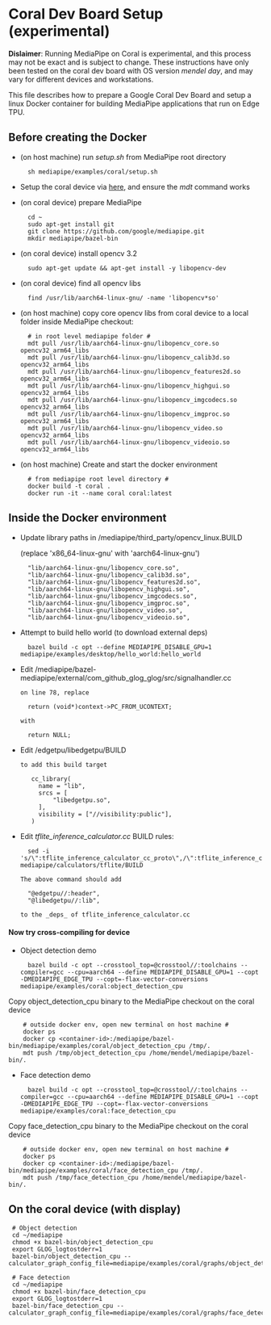 # Coral Dev Board Setup (experimental)

**Dislaimer**: Running MediaPipe on Coral is experimental, and this process may not be exact and is subject to change. These instructions have only been tested on the coral dev board with OS version _mendel day_, and may vary for different devices and workstations.

This file describes how to prepare a Google Coral Dev Board and setup a linux Docker container for building MediaPipe applications that run on Edge TPU.

## Before creating the Docker

* (on host machine) run _setup.sh_ from MediaPipe root directory

        sh mediapipe/examples/coral/setup.sh

* Setup the coral device via [here](https://coral.withgoogle.com/docs/dev-board/get-started/), and ensure the _mdt_ command works

* (on coral device) prepare MediaPipe

        cd ~
        sudo apt-get install git
        git clone https://github.com/google/mediapipe.git
        mkdir mediapipe/bazel-bin

* (on coral device) install opencv 3.2

        sudo apt-get update && apt-get install -y libopencv-dev

* (on coral device) find all opencv libs

        find /usr/lib/aarch64-linux-gnu/ -name 'libopencv*so'

* (on host machine) copy core opencv libs from coral device to a local folder inside MediaPipe checkout:

        # in root level mediapipe folder #
        mdt pull /usr/lib/aarch64-linux-gnu/libopencv_core.so opencv32_arm64_libs
        mdt pull /usr/lib/aarch64-linux-gnu/libopencv_calib3d.so opencv32_arm64_libs
        mdt pull /usr/lib/aarch64-linux-gnu/libopencv_features2d.so opencv32_arm64_libs
        mdt pull /usr/lib/aarch64-linux-gnu/libopencv_highgui.so opencv32_arm64_libs
        mdt pull /usr/lib/aarch64-linux-gnu/libopencv_imgcodecs.so opencv32_arm64_libs
        mdt pull /usr/lib/aarch64-linux-gnu/libopencv_imgproc.so opencv32_arm64_libs
        mdt pull /usr/lib/aarch64-linux-gnu/libopencv_video.so opencv32_arm64_libs
        mdt pull /usr/lib/aarch64-linux-gnu/libopencv_videoio.so opencv32_arm64_libs

* (on host machine) Create and start the docker environment

        # from mediapipe root level directory #
        docker build -t coral .
        docker run -it --name coral coral:latest

## Inside the Docker environment

* Update library paths in /mediapipe/third_party/opencv_linux.BUILD

  (replace 'x86_64-linux-gnu' with 'aarch64-linux-gnu')

        "lib/aarch64-linux-gnu/libopencv_core.so",
        "lib/aarch64-linux-gnu/libopencv_calib3d.so",
        "lib/aarch64-linux-gnu/libopencv_features2d.so",
        "lib/aarch64-linux-gnu/libopencv_highgui.so",
        "lib/aarch64-linux-gnu/libopencv_imgcodecs.so",
        "lib/aarch64-linux-gnu/libopencv_imgproc.so",
        "lib/aarch64-linux-gnu/libopencv_video.so",
        "lib/aarch64-linux-gnu/libopencv_videoio.so",

* Attempt to build hello world (to download external deps)

        bazel build -c opt --define MEDIAPIPE_DISABLE_GPU=1 mediapipe/examples/desktop/hello_world:hello_world

* Edit  /mediapipe/bazel-mediapipe/external/com_github_glog_glog/src/signalhandler.cc

      on line 78, replace

        return (void*)context->PC_FROM_UCONTEXT;

      with

        return NULL;

* Edit  /edgetpu/libedgetpu/BUILD

      to add this build target

         cc_library(
           name = "lib",
           srcs = [
               "libedgetpu.so",
           ],
           visibility = ["//visibility:public"],
         )

* Edit *tflite_inference_calculator.cc*  BUILD rules:

        sed -i 's/\":tflite_inference_calculator_cc_proto\",/\":tflite_inference_calculator_cc_proto\",\n\t\"@edgetpu\/\/:header\",\n\t\"@libedgetpu\/\/:lib\",/g' mediapipe/calculators/tflite/BUILD

      The above command should add

        "@edgetpu//:header",
        "@libedgetpu//:lib",

      to the _deps_ of tflite_inference_calculator.cc

#### Now try cross-compiling for device

* Object detection demo

        bazel build -c opt --crosstool_top=@crosstool//:toolchains --compiler=gcc --cpu=aarch64 --define MEDIAPIPE_DISABLE_GPU=1 --copt -DMEDIAPIPE_EDGE_TPU --copt=-flax-vector-conversions mediapipe/examples/coral:object_detection_cpu

 Copy object_detection_cpu binary to the MediaPipe checkout on the coral device

        # outside docker env, open new terminal on host machine #
        docker ps
        docker cp <container-id>:/mediapipe/bazel-bin/mediapipe/examples/coral/object_detection_cpu /tmp/.
        mdt push /tmp/object_detection_cpu /home/mendel/mediapipe/bazel-bin/.

* Face detection demo

        bazel build -c opt --crosstool_top=@crosstool//:toolchains --compiler=gcc --cpu=aarch64 --define MEDIAPIPE_DISABLE_GPU=1 --copt -DMEDIAPIPE_EDGE_TPU --copt=-flax-vector-conversions mediapipe/examples/coral:face_detection_cpu

 Copy face_detection_cpu binary to the MediaPipe checkout on the coral device

        # outside docker env, open new terminal on host machine #
        docker ps
        docker cp <container-id>:/mediapipe/bazel-bin/mediapipe/examples/coral/face_detection_cpu /tmp/.
        mdt push /tmp/face_detection_cpu /home/mendel/mediapipe/bazel-bin/.

## On the coral device (with display)

     # Object detection
     cd ~/mediapipe
     chmod +x bazel-bin/object_detection_cpu
     export GLOG_logtostderr=1
     bazel-bin/object_detection_cpu --calculator_graph_config_file=mediapipe/examples/coral/graphs/object_detection_desktop_live.pbtxt

     # Face detection
     cd ~/mediapipe
     chmod +x bazel-bin/face_detection_cpu
     export GLOG_logtostderr=1
     bazel-bin/face_detection_cpu --calculator_graph_config_file=mediapipe/examples/coral/graphs/face_detection_desktop_live.pbtxt

